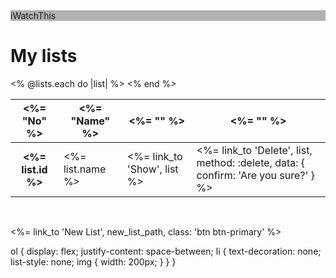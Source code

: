 
<div class="card-category" style="background-image: linear-gradient(rgba(0,0,0,0.3), rgba(0,0,0,0.3)), url(https://images.unsplash.com/photo-1484469475235-12770b43d008?ixid=MnwxMjA3fDB8MHx0b3BpYy1mZWVkfDMxfGJvOGpRS1RhRTBZfHxlbnwwfHx8fA%3D%3D&ixlib=rb-1.2.1&auto=format&fit=crop&w=800&q=60)">
  iWatchThis
</div>
<h1>My lists</h1>
<table class="table table-striped table-dark">
  <thead>
    <tr>
      <th scope="col"><%= "No" %></th>
      <th scope="col"> <%= "Name" %> </th>
      <th scope="col"> <%= "" %> </th>
      <th scope="col"> <%= "" %> </th>
    </tr>
  </thead>

  <tbody>
  <% @lists.each do |list| %>
    <tr>
      <th scope="row"><%= list.id %></th>
      <td><%= list.name %> </td>
      <td><%= link_to 'Show', list %></td>
      <td><%= link_to 'Delete', list, method: :delete, data: { confirm: 'Are you sure?' } %></td>
    </tr>
    <% end %>
  </tbody>
</table>
<br>

<%= link_to 'New List', new_list_path, class: 'btn btn-primary' %>

ol {
  display: flex;
  justify-content: space-between;
  li {
    text-decoration: none;
    list-style: none;
    img {
      width: 200px;
    }
  }
}
